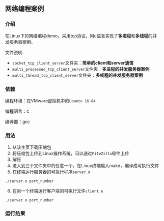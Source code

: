 ## 网络编程案例
### 介绍
在Linux下的网络编程demo，采用tcp协议，用c语言实现了**多进程**和**多线程**的并发服务器案例。

文件说明:
- `socket_tcp_client_server`文件夹：**简单的client和server通信**
- `multi_processed_tcp_client_server`文件夹：**多进程的并发服务器案例**
- `multi_thread_tcp_client_server`文件夹：**多线程的并发服务器案例**
### 依赖
编程环境：在VMware虚拟机中的`Ubuntu 16.04`

编程语言：c

编译器：gcc

### 用法
1. 从该主页下载压缩包
2. 将压缩包上传到Linux操作系统，可以通过`FileZilla`软件上传
3. 解压
4. 进入到三个文件夹中的任意一个，在Linux终端输入make，编译成可执行文件
5. 在终端运行服务器的可执行程序`server.o`
```
./server.o port_number
```
6. 在另一个终端运行客户端的可执行文件`client.o`
```
./server.o port_number
```
### 运行结果

